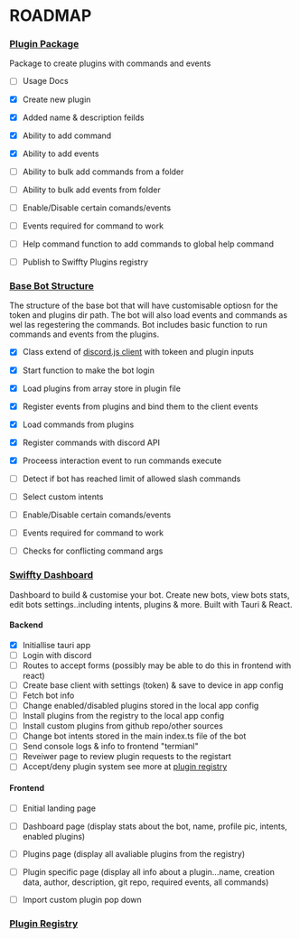 # ROADMAP


### [Plugin Package](https://github.com/Swiffty-Bot/Plugin-Builder)
Package to create plugins with commands and events
- [ ] Usage Docs
- [X] Create new plugin
- [X] Added name & description feilds
- [X] Ability to add command
- [X] Ability to add events
- [ ] Ability to bulk add commands from a folder
- [ ] Ability to bulk add events from folder
- [ ] Enable/Disable certain comands/events
- [ ] Events required for command to work
- [ ] Help command function to add commands to global help command
- [ ] Publish to Swiffty Plugins registry



### [Base Bot Structure](https://github.com/Swiffty-Bot/Base-Bot)
The structure of the base bot that will have customisable optiosn for the token and plugins dir path. The bot will also load events and commands as wel las regestering the commands. Bot includes basic function to run commands and events from the plugins.
- [X] Class extend of [discord.js client](https://discord.js.org/docs/packages/discord.js/14.14.1/Client:Class) with tokeen and plugin inputs
- [X] Start function to make the bot login
- [X] Load plugins from array store in plugin file
- [X] Register events from plugins and bind them to the client events
- [X] Load commands from plugins
- [X] Register commands with discord API
- [X] Proceess interaction event to run commands execute
- [ ] Detect if bot has reached limit of allowed slash commands
- [ ] Select custom intents
- [ ] Enable/Disable certain comands/events
- [ ] Events required for command to work
- [ ] Checks for conflicting command args


### [Swiffty Dashboard](https://github.com/Swiffty-Bot/Swiffty-Dashboard)
Dashboard to build & customise your bot. Create new bots, view bots stats, edit bots settings..including intents, plugins & more. Built with Tauri & React.
#### Backend
- [X] Initiallise tauri app
- [ ] Login with discord
- [ ] Routes to accept forms (possibly may be able to do this in frontend with react)
- [ ] Create base client with settings (token) & save to device in app config
- [ ] Fetch bot info
- [ ] Change enabled/disabled plugins stored in the local app config
- [ ] Install plugins from the registry to the local app config
- [ ] Install custom plugins from github repo/other sources
- [ ] Change bot intents stored in the main index.ts file of the bot
- [ ] Send console logs & info to frontend "termianl"
- [ ] Reveiwer page to review plugin requests to the registart
- [ ] Accept/deny plugin system see more at [plugin registry](./README.md/#Plugin-Registry)
#### Frontend
- [ ] Enitial landing page
- [ ] Dashboard page (display stats about the bot, name, profile pic, intents, enabled plugins)
- [ ] Plugins page (display all avaliable plugins from the registry)
- [ ] Plugin specific page (display all info about a plugin...name, creation data, author, description, git repo, required events, all commands)
- [ ] Import custom plugin pop down


### [Plugin Registry](https://github.com/Swiffty-Bot/Plugin-Registry)
